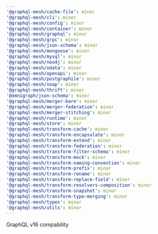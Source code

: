 ```yaml
---
'@graphql-mesh/cache-file': minor
'@graphql-mesh/cli': minor
'@graphql-mesh/config': minor
'@graphql-mesh/container': minor
'@graphql-mesh/graphql': minor
'@graphql-mesh/grpc': minor
'@graphql-mesh/json-schema': minor
'@graphql-mesh/mongoose': minor
'@graphql-mesh/mysql': minor
'@graphql-mesh/neo4j': minor
'@graphql-mesh/odata': minor
'@graphql-mesh/openapi': minor
'@graphql-mesh/postgraphile': minor
'@graphql-mesh/soap': minor
'@graphql-mesh/thrift': minor
'@omnigraph/json-schema': minor
'@graphql-mesh/merger-bare': minor
'@graphql-mesh/merger-federation': minor
'@graphql-mesh/merger-stitching': minor
'@graphql-mesh/runtime': minor
'@graphql-mesh/store': minor
'@graphql-mesh/transform-cache': minor
'@graphql-mesh/transform-encapsulate': minor
'@graphql-mesh/transform-extend': minor
'@graphql-mesh/transform-federation': minor
'@graphql-mesh/transform-filter-schema': minor
'@graphql-mesh/transform-mock': minor
'@graphql-mesh/transform-naming-convention': minor
'@graphql-mesh/transform-prefix': minor
'@graphql-mesh/transform-rename': minor
'@graphql-mesh/transform-replace-field': minor
'@graphql-mesh/transform-resolvers-composition': minor
'@graphql-mesh/transform-snapshot': minor
'@graphql-mesh/transform-type-merging': minor
'@graphql-mesh/types': minor
'@graphql-mesh/utils': minor
---
```


GraphQL v16 compability
